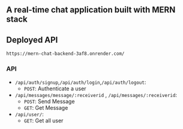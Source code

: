 ## A real-time chat application built with MERN stack

## Deployed API

`https://mern-chat-backend-3af8.onrender.com/`

### API

- `/api/auth/signup`,`/api/auth/login`,`/api/auth/logout`:
  - `POST`: Authenticate a user
- `/api/messages/message/:receiverid` , `/api/messages/:receiverid`:
  - `POST`: Send Message
  - `GET`: Get Message
- `/api/user/`:
  - `GET`: Get all user
